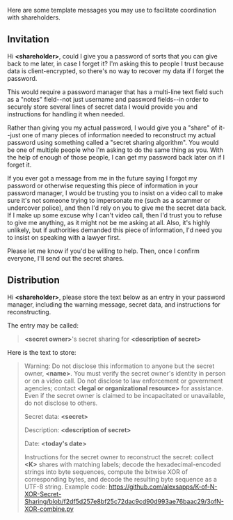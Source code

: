 Here are some template messages you may use to facilitate coordination with shareholders.

## Invitation

Hi <b>&lt;shareholder&gt;</b>, could I give you a password of sorts that you can give back to me later, in case I forget it?
I'm asking this to people I trust because data is client-encrypted, so there's no way to recover my data if I
forget the password.

This would require a password manager that has a multi-line text field such as a "notes" field--not just username and
password fields--in order to securely store several lines of secret data I would provide you and instructions for
handling it when needed.

Rather than giving you my actual password, I would give you a "share" of it--just one of many pieces of information
needed to reconstruct my actual password using something called a "secret sharing algorithm". You would be one of
multiple people who I'm asking to do the same thing as you. With the help of enough of those people, I can get my
password back later on if I forget it.

If you ever got a message from me in the future saying I forgot my password or otherwise requesting this piece of
information in your password manager, I would be trusting you to insist on a video call to make sure it's not someone
trying to impersonate me (such as a scammer or undercover police), and then I'd rely on you to give me the secret data
back. If I make up some excuse why I can't video call, then I'd trust you to refuse to give me anything, as it might not
be me asking at all. Also, it's highly unlikely, but if authorities demanded this piece of information, I'd need you to
insist on speaking with a lawyer first.

Please let me know if you'd be willing to help. Then, once I confirm everyone, I'll send out the secret shares.

## Distribution

Hi <b>&lt;shareholder&gt;</b>, please store the text below as an entry in your password manager, including the warning
message, secret data, and instructions for reconstructing.

The entry may be called:

> <b>&lt;secret owner&gt;</b>'s secret sharing for <b>&lt;description of secret&gt;</b>

Here is the text to store:

> Warning: Do not disclose this information to anyone but the secret owner, <b>&lt;name&gt;</b>. You must verify the
secret owner's identity in person or on a video call. Do not disclose to law enforcement or government agencies;
contact <b>&lt;legal or organizational resource&gt;</b> for assistance. Even if the secret owner is claimed to be
incapacitated or unavailable, do not disclose to others.
>
> Secret data:
> <b>&lt;secret&gt;</b>
>
> Description: <b>&lt;description of secret&gt;</b>
>
> Date: <b>&lt;today's date&gt;</b>
>
> Instructions for the secret owner to reconstruct the secret: collect <b>&lt;K&gt;</b> shares with matching labels;
decode the hexadecimal-encoded strings into byte sequences, compute the bitwise XOR of corresponding bytes, and decode
the resulting byte sequence as a UTF-8 string. Example code:
https://github.com/alexsapps/K-of-N-XOR-Secret-Sharing/blob/f2df5d257e8bf25c72dac9cd90d993ae76baac29/3ofN-XOR-combine.py
